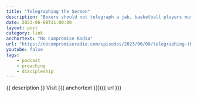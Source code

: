 ```yaml
---
title: "Telegraphing the Sermon"
description: "Boxers should not telegraph a jab, basketball players must not telegraph a pass and poker players should give no “tells.” Why then should preachers telegraph their sermons?"
date: 2023-06-08T11:00:00
layout: post
category: link
anchortext: "No Compromise Radio"
url: "https://nocompromiseradio.com/episodes/2023/06/08/telegraphing-the-sermon/"
youtube: false
tags:
    - podcast
    - preaching
    - discipleship
---
```


{{ description }} Visit [{{ anchortext }}]({{ url }})
